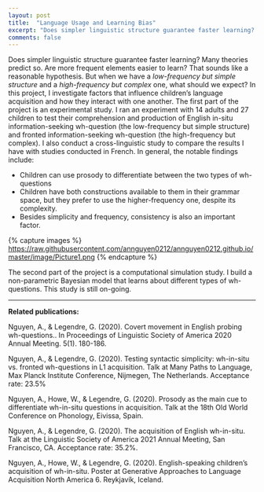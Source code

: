 ```yaml
---
layout: post
title:  "Language Usage and Learning Bias"
excerpt: "Does simpler linguistic structure guarantee faster learning? Many theories predict so. Are more frequent elements easier to learn? That sounds like a reasonable hypothesis. But when we have a low-frequency but simple structure and a high-frequency but complex one, what should we expect?"
comments: false
---
```


Does simpler linguistic structure guarantee faster learning? Many theories predict so. Are more frequent elements easier to learn? That sounds like a reasonable hypothesis. But when we have a *low-frequency but simple structure* and a *high-frequency but complex* one, what should we expect? In this project, I investigate factors that influence children’s language acquisition and how they interact with one another.
The first part of the project is an experimental study. I ran an experiment with 14 adults and 27 children to test their comprehension and production of English in-situ information-seeking wh-question (the low-frequency but simple structure) and fronted information-seeking wh-question (the high-frequency but complex). I also conduct a cross-linguistic study to compare the results I have with studies conducted in French. In general, the notable findings include:

-	Children can use prosody to differentiate between the two types of wh-questions
-	Children have both constructions available to them in their grammar space, but they prefer to use the higher-frequency one, despite its complexity.
-	Besides simplicity and frequency, consistency is also an important factor.

{% capture images %}
https://raw.githubusercontent.com/annguyen0212/annguyen0212.github.io/master/image/Picture1.png
{% endcapture %}


The second part of the project is a computational simulation study. I build a non-parametric Bayesian model that learns about different types of wh-questions. This study is still on-going.

----

**Related publications:**

Nguyen, A., & Legendre, G. (2020). Covert movement in English probing wh-questions.. In Proceedings of Linguistic Society of America 2020 Annual Meeting. 5(1). 180-186.

Nguyen, A., & Legendre, G. (2020). Testing syntactic simplicity: wh-in-situ vs. fronted wh-questions in L1 acquisition. Talk at Many Paths to Language, Max Planck Institute Conference, Nijmegen, The Netherlands. Acceptance rate: 23.5%

Nguyen, A., Howe, W., & Legendre, G. (2020). Prosody as the main cue to differentiate wh-in-situ questions in acquisition. Talk at the 18th Old World Conference on Phonology, Eivissa, Spain.

Nguyen, A., & Legendre, G. (2020). The acquisition of English wh-in-situ. Talk at the Linguistic Society of America 2021 Annual Meeting, San Francisco, CA. Acceptance rate: 35.2%.

Nguyen, A., Howe, W., & Legendre, G. (2020). English-speaking children’s acquisition of wh-in-situ. Poster at Generative Approaches to Language Acquisition North America 6. Reykjavík, Iceland.
